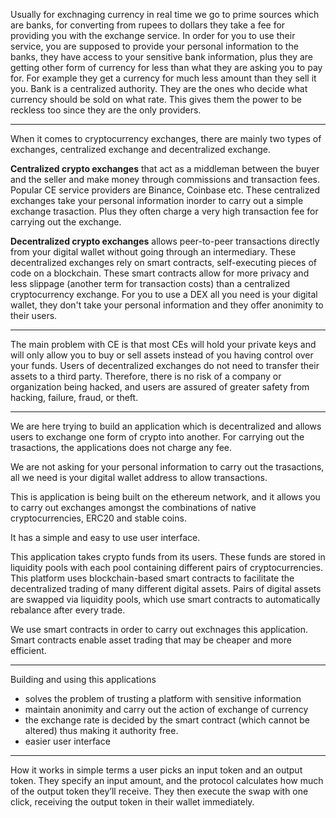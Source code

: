 Usually for exchnaging currency in real time we go to prime sources which are banks, for converting from rupees to dollars they take a fee for providing you with the exchange service. In order for you to use their service, you are supposed to provide your personal information to the banks, they have access to your sensitive bank information, plus they are getting other form of currency for less than what they are asking you to pay for. For example they get a currency for much less amount than they sell it you. 
Bank is a centralized authority. They are the ones who decide what currency should be sold on what rate. This gives them the power to be reckless too since they are the only providers.

---

When it comes to cryptocurrency exchanges, there are mainly two types of exchanges, centralized exchange and decentralized exchange.

**Centralized crypto exchanges** that act as a middleman between the buyer and the seller and make money through commissions and transaction fees.
Popular CE service providers are Binance, Coinbase etc.
These centralized exchanges take your personal information inorder to carry out a simple exchange trasaction. Plus they often charge a very high transaction fee for carrying out the exchange.

**Decentralized crypto exchanges** allows peer-to-peer transactions directly from your digital wallet without going through an intermediary. These decentralized exchanges rely on smart contracts, self-executing pieces of code on a blockchain. These smart contracts allow for more privacy and less slippage (another term for transaction costs) than a centralized cryptocurrency exchange.
For you to use a DEX all you need is your digital wallet, they don't take your personal information and they offer anonimity to their users. 

---

The main problem with CE is that most CEs will hold your private keys and will only allow you to buy or sell assets instead of you having control over your funds. Users of decentralized exchanges do not need to transfer their assets to a third party. Therefore, there is no risk of a company or organization being hacked, and users are assured of greater safety from hacking, failure, fraud, or theft.

---

We are here trying to build an application which is decentralized and allows users to exchange one form of crypto into another. For carrying out the trasactions, the applications does not charge any fee.

We are not asking for your personal information to carry out the trasactions, all we need is your digital wallet address to allow transactions.

This is application is being built on the ethereum network, and it allows you to carry out exchanges amongst the combinations of native cryptocurrencies, ERC20 and stable coins.

It has a simple and easy to use user interface. 

This application takes crypto funds from its users. These funds are stored in liquidity pools with each pool containing different pairs of cryptocurrencies. This platform uses blockchain-based smart contracts to facilitate the decentralized trading of many different digital assets. Pairs of digital assets are swapped via liquidity pools, which use smart contracts to automatically rebalance after every trade.

We use smart contracts in order to carry out exchnages this application. Smart contracts enable asset trading that may be cheaper and more efficient.

---

Building and using this applications 
- solves the problem of trusting a platform with sensitive information
- maintain anonimity and carry out the action of exchange of currency
- the exchange rate is decided by the smart contract (which cannot be altered) thus making it authority free.
- easier user interface

---

How it works in simple terms 
a user picks an input token and an output token. They specify an input amount, and the protocol calculates how much of the output token they’ll receive. They then execute the swap with one click, receiving the output token in their wallet immediately.
